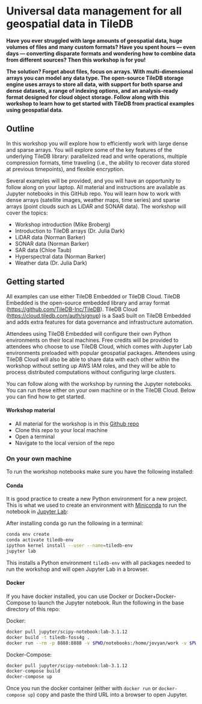 # Universal data management for all geospatial data in TileDB

**Have you ever struggled with large amounts of geospatial data, huge volumes of files and many custom formats? Have you spent hours — even days — converting disparate formats and wondering how to combine data from different sources? Then this workshop is for you!**

**The solution? Forget about files, focus on arrays. With multi-dimensional arrays you can model any data type. The open-source TileDB storage engine uses arrays to store all data, with support for both sparse and dense datasets, a range of indexing options, and an analysis-ready format designed for cloud object storage. Follow along with this workshop to learn how to get started with TileDB from practical examples using geospatial data.**

## Outline

In this workshop you will explore how to efficiently work with large dense and sparse arrays. You will explore some of the key features of the underlying TileDB library: parallelized read and write operations, multiple compression formats, time traveling (i.e., the ability to recover data stored at previous timepoints), and flexible encryption.

Several examples will be provided, and you will have an opportunity to follow along on your laptop. All material and instructions are available as Jupyter notebooks in this GitHub repo. You will learn how to work with dense arrays (satellite images, weather maps, time series) and sparse arrays (point clouds such as LiDAR and SONAR data). The workshop will cover the topics: 

* Workshop introduction (Mike Broberg)
* Introduction to TileDB arrays (Dr. Julia Dark)
* LiDAR data (Norman Barker)
* SONAR data (Norman Barker)
* SAR data (Chloe Taub)
* Hyperspectral data (Norman Barker)
* Weather data (Dr. Julia Dark)

## Getting started

All examples can use either TileDB Embedded or TileDB Cloud. TileDB Embedded is the open-source embedded library and array format (https://github.com/TileDB-Inc/TileDB). TileDB Cloud (https://cloud.tiledb.com/auth/signup) is a SaaS built on TileDB Embedded and adds extra features for data governance and infrastructure automation.

Attendees using TileDB Embedded will configure their own Python environments on their local machines. Free credits will be provided to attendees who choose to use TileDB Cloud, which comes with Jupyter Lab environments preloaded with popular geospatial packages. Attendees using TileDB Cloud will also be able to share data with each other within the workshop without setting up AWS IAM roles, and they will be able to process distributed computations without configuring large clusters.

You can follow along with the workshop by running the Jupyter notebooks. You can run these either on your own machine or in the TileDB Cloud. Below you can find how to get started.


#### Workshop material

* All material for the workshop is in this [Github repo](https://github.com/TileDB-Inc/FOSS4G-2021)
* Clone this repo to your local machine
* Open a terminal
* Navigate to the local version of the repo

### On your own machine

To run the workshop notebooks make sure you have the following installed:

#### Conda

It is good practice to create a new Python environment for a new project. This is what we used to create an environment with [Miniconda](https://docs.conda.io/en/latest/miniconda.html) to run the notebook in [Jupyter Lab](https://jupyterlab.readthedocs.io/en/stable/index.html):

After installing conda go run the following in a terminal:

``` bash
conda env create
conda activate tiledb-env
ipython kernel install --user --name=tiledb-env
jupyter lab
```

This installs a Python environment `tiledb-env` with all packages needed to run the workshop and will open Jupyter Lab in a browser.

#### Docker

If you have docker installed, you can use Docker or Docker+Docker-Compose to launch the Jupyter notebook. Run the following in the base directory of this repo:

Docker:
```bash
docker pull jupyter/scipy-notebook:lab-3.1.12
docker build -t tiledb-foss4g .
docker run --rm -p 8888:8888 -v $PWD/notebooks:/home/jovyan/work -v $PWD/data:/home/jovyan/data tiledb-foss4g
```

Docker-Compose:
```bash
docker pull jupyter/scipy-notebook:lab-3.1.12
docker-compose build
docker-compose up
```

Once you run the docker container (either with `docker run` or `docker-compose up`) copy and paste the third URL into a browser to open Jupyter. 

